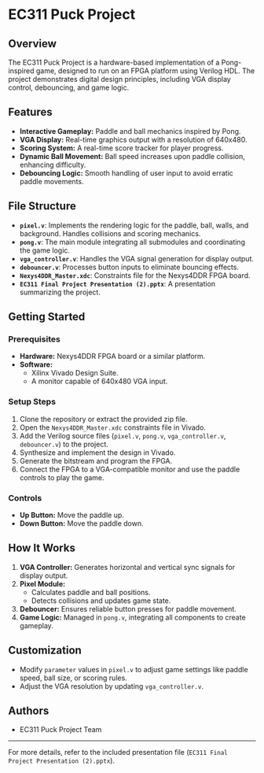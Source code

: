 
# EC311 Puck Project

## Overview
The EC311 Puck Project is a hardware-based implementation of a Pong-inspired game, designed to run on an FPGA platform using Verilog HDL. The project demonstrates digital design principles, including VGA display control, debouncing, and game logic.

## Features
- **Interactive Gameplay:** Paddle and ball mechanics inspired by Pong.
- **VGA Display:** Real-time graphics output with a resolution of 640x480.
- **Scoring System:** A real-time score tracker for player progress.
- **Dynamic Ball Movement:** Ball speed increases upon paddle collision, enhancing difficulty.
- **Debouncing Logic:** Smooth handling of user input to avoid erratic paddle movements.

## File Structure

- **`pixel.v`**: Implements the rendering logic for the paddle, ball, walls, and background. Handles collisions and scoring mechanics.
- **`pong.v`**: The main module integrating all submodules and coordinating the game logic.
- **`vga_controller.v`**: Handles the VGA signal generation for display output.
- **`debouncer.v`**: Processes button inputs to eliminate bouncing effects.
- **`Nexys4DDR_Master.xdc`**: Constraints file for the Nexys4DDR FPGA board.
- **`EC311 Final Project Presentation (2).pptx`**: A presentation summarizing the project.

## Getting Started

### Prerequisites
- **Hardware:** Nexys4DDR FPGA board or a similar platform.
- **Software:**
  - Xilinx Vivado Design Suite.
  - A monitor capable of 640x480 VGA input.

### Setup Steps
1. Clone the repository or extract the provided zip file.
2. Open the `Nexys4DDR_Master.xdc` constraints file in Vivado.
3. Add the Verilog source files (`pixel.v`, `pong.v`, `vga_controller.v`, `debouncer.v`) to the project.
4. Synthesize and implement the design in Vivado.
5. Generate the bitstream and program the FPGA.
6. Connect the FPGA to a VGA-compatible monitor and use the paddle controls to play the game.

### Controls
- **Up Button:** Move the paddle up.
- **Down Button:** Move the paddle down.

## How It Works
1. **VGA Controller:** Generates horizontal and vertical sync signals for display output.
2. **Pixel Module:**
   - Calculates paddle and ball positions.
   - Detects collisions and updates game state.
3. **Debouncer:** Ensures reliable button presses for paddle movement.
4. **Game Logic:** Managed in `pong.v`, integrating all components to create gameplay.

## Customization
- Modify `parameter` values in `pixel.v` to adjust game settings like paddle speed, ball size, or scoring rules.
- Adjust the VGA resolution by updating `vga_controller.v`.

## Authors
- EC311 Puck Project Team

---

For more details, refer to the included presentation file (`EC311 Final Project Presentation (2).pptx`).
